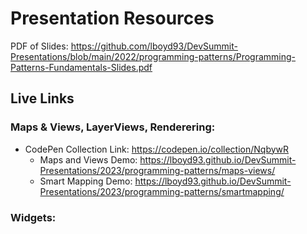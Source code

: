 # Presentation Resources

PDF of Slides: https://github.com/lboyd93/DevSummit-Presentations/blob/main/2022/programming-patterns/Programming-Patterns-Fundamentals-Slides.pdf

## Live Links

### Maps & Views, LayerViews, Renderering:

- CodePen Collection Link: https://codepen.io/collection/NqbywR
  - Maps and Views Demo: https://lboyd93.github.io/DevSummit-Presentations/2023/programming-patterns/maps-views/
  - Smart Mapping Demo: https://lboyd93.github.io/DevSummit-Presentations/2023/programming-patterns/smartmapping/

### Widgets:



